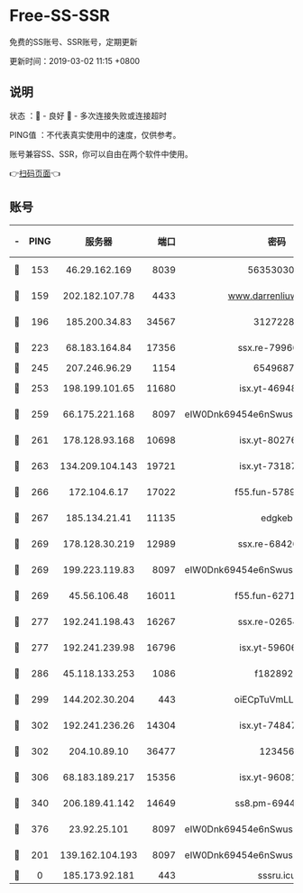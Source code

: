 # Free-SS-SSR

免费的SS账号、SSR账号，定期更新

更新时间：2019-03-02 11:15 +0800

## 说明

状态     ：🙂 - 良好 🙁 - 多次连接失败或连接超时

PING值   ：不代表真实使用中的速度，仅供参考。

账号兼容SS、SSR，你可以自由在两个软件中使用。

👉[扫码页面](https://liesauer.github.io/free-ss-ssr.github.io/)👈

## 账号

|-|PING|服务器|端口|密码|加密方式|区域|
|:----:|:----:|:-----:|-----:|:----:|:----:|:----:|
|🙂|153|46.29.162.169|8039|5635303003|aes-256-cfb|RU|
|🙂|159|202.182.107.78|4433|www.darrenliuwei.com|aes-256-cfb|JP|
|🙂|196|185.200.34.83|34567|31272288|aes-256-cfb|US|
|🙂|223|68.183.164.84|17356|ssx.re-79966260|aes-256-cfb|US|
|🙂|245|207.246.96.29|1154|65496879|chacha20|US|
|🙂|253|198.199.101.65|11680|isx.yt-46948094|aes-256-cfb|US|
|🙂|259|66.175.221.168|8097|eIW0Dnk69454e6nSwuspv9DmS201tQ0D|aes-256-cfb|US|
|🙂|261|178.128.93.168|10698|isx.yt-80276507|aes-256-cfb|SG|
|🙂|263|134.209.104.143|19721|isx.yt-73187707|aes-256-cfb|SG|
|🙂|266|172.104.6.17|17022|f55.fun-57899687|aes-256-cfb|US|
|🙂|267|185.134.21.41|11135|edgkeb|aes-256-cfb|GB|
|🙂|269|178.128.30.219|12989|ssx.re-68426901|aes-256-cfb|SG|
|🙂|269|199.223.119.83|8097|eIW0Dnk69454e6nSwuspv9DmS201tQ0D|aes-256-cfb|US|
|🙂|269|45.56.106.48|16011|f55.fun-62712462|aes-256-cfb|US|
|🙂|277|192.241.198.43|16267|ssx.re-02654546|aes-256-cfb|US|
|🙂|277|192.241.239.98|16796|isx.yt-59606235|aes-256-cfb|US|
|🙂|286|45.118.133.253|1086|f1828920|aes-256-cfb|SG|
|🙂|299|144.202.30.204|443|oiECpTuVmLLxk4Ts|aes-256-cfb|US|
|🙂|302|192.241.236.26|14304|isx.yt-74847820|aes-256-cfb|US|
|🙂|302|204.10.89.10|36477|123456|aes-256-cfb|US|
|🙂|306|68.183.189.217|15356|isx.yt-96081644|aes-256-cfb|SG|
|🙂|340|206.189.41.142|14649|ss8.pm-69449301|aes-256-cfb|SG|
|🙂|376|23.92.25.101|8097|eIW0Dnk69454e6nSwuspv9DmS201tQ0D|aes-256-cfb|US|
|🙁|201|139.162.104.193|8097|eIW0Dnk69454e6nSwuspv9DmS201tQ0D|aes-256-cfb|JP|
|🙁|0|185.173.92.181|443|sssru.icu|rc4-md5|RU|
